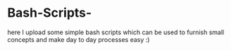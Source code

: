 # Bash-Scripts-
here I upload some simple bash scripts which can be used to furnish small concepts and make day to day processes easy :)
